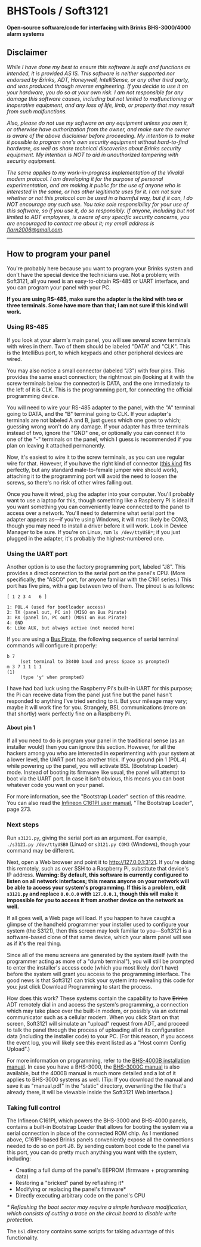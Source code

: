 # BHSTools / Soft3121

**Open-source software/code for interfacing with Brinks BHS-3000/4000 alarm systems**

## Disclaimer

*While I have done my best to ensure this software is safe and functions as intended, it is provided AS IS. This software is neither supported nor endorsed by Brinks, ADT, Honeywell, IntelliSense, or any other third party, and was produced through reverse engineering. If you decide to use it on your hardware, you do so at your own risk. I am not responsible for any damage this software causes, including but not limited to malfunctioning or inoperative equipment, and any loss of life, limb, or property that may result from such malfunctions.*

*Also, please do not use my software on any equipment unless you own it, or otherwise have authorization from the owner, and make sure the owner is aware of the above disclaimer before proceeding. My intention is to make it possible to program one's own security equipment without hard-to-find hardware, as well as share technical discoveries about Brinks security equipment. My intention is NOT to aid in unauthorized tampering with security equipment.*

*The same applies to my work-in-progress implementation of the Vivaldi modem protocol. I am developing it for the purpose of personal experimentation, and am making it public for the use of anyone who is interested in the same, or has other legitimate uses for it. I am not sure whether or not this protocol can be used in a harmful way, but if it can, I do NOT encourage any such use. You take sole responsibility for your use of this software, so if you use it, do so responsibly. If anyone, including but not limited to ADT employees, is aware of any specific security concerns, you are encouraged to contact me about it; my email address is flarn2006@gmail.com.*

----

## How to program your panel

You're probably here because you want to program your Brinks system and don't have the special device the technicians use. Not a problem; with Soft3121, all you need is an easy-to-obtain RS-485 or UART interface, and you can program your panel with your PC.

**If you are using RS-485, make sure the adapter is the kind with two or three terminals. Some have more than that; I am not sure if this kind will work.**

### Using RS-485

If you look at your alarm's main panel, you will see several screw terminals with wires in them. Two of them should be labeled "DATA" and "CLK". This is the IntelliBus port, to which keypads and other peripheral devices are wired.

You may also notice a small connector (labeled "J3") with four pins. This provides the same exact connection; the rightmost pin (looking at it with the screw terminals below the connector) is DATA, and the one immediately to the left of it is CLK. This is the programming port, for connecting the official programming device.

You will need to wire your RS-485 adapter to the panel, with the "A" terminal going to DATA, and the "B" terminal going to CLK. If your adapter's terminals are not labeled A and B, just guess which one goes to which; guessing wrong won't do any damage. If your adapter has three terminals instead of two, ignore the "GND" one, or optionally you can connect it to one of the "-" terminals on the panel, which I guess is recommended if you plan on leaving it attached permanently.

Now, it's easiest to wire it to the screw terminals, as you can use regular wire for that. However, if you have the right kind of connector ([this kind](https://www.allelectronics.com/item/con-244/4-pin-connector-w/header-0.10/1.html) fits perfectly, but any standard male-to-female jumper wire should work), attaching it to the programming port will avoid the need to loosen the screws, so there's no risk of other wires falling out.

Once you have it wired, plug the adapter into your computer. You'll probably want to use a laptop for this, though something like a Raspberry Pi is ideal if you want something you can conveniently leave connected to the panel to access over a network. You'll need to determine what serial port the adapter appears as—if you're using Windows, it will most likely be COM3, though you may need to install a driver before it will work. Look in Device Manager to be sure. If you're on Linux, run `ls /dev/ttyUSB*`; if you just plugged in the adapter, it's probably the highest-numbered one.

### Using the UART port

Another option is to use the factory programming port, labeled "J8". This provides a direct connection to the serial port on the panel's CPU. (More specifically, the "ASC0" port, for anyone familiar with the C161 series.) This port has five pins, with a gap between two of them. The pinout is as follows:

    [ 1 2 3 4   6 ]

	1: P0L.4 (used for bootloader access)
	2: TX (panel out, PC in) (MISO on Bus Pirate)
	3: RX (panel in, PC out) (MOSI on Bus Pirate)
	4: GND
	6: Like AUX, but always active (not needed here)

If you are using a [Bus Pirate](http://dangerousprototypes.com/docs/Bus_Pirate), the following sequence of serial terminal commands will configure it properly:

	b 7
	     (set terminal to 38400 baud and press Space as prompted)
    m 3 7 1 1 1 1
	(1)
	     (type 'y' when prompted)

I have had bad luck using the Raspberry Pi's built-in UART for this purpose; the Pi can receive data from the panel just fine but the panel hasn't responded to anything I've tried sending to it. But your mileage may vary; maybe it will work fine for you. Strangely, BSL communications (more on that shortly) work perfectly fine on a Raspberry Pi.

#### About pin 1

If all you need to do is program your panel in the traditional sense (as an installer would) then you can ignore this section. However, for all the hackers among you who are interested in experimenting with your system at a lower level, the UART port has another trick. If you ground pin 1 (P0L.4) while powering up the panel, you will activate BSL (Bootstrap Loader) mode. Instead of booting its firmware like usual, the panel will attempt to boot via the UART port. In case it isn't obvious, this means you can boot whatever code you want on your panel.

For more information, see the "Bootstrap Loader" section of this readme. You can also read the [Infineon C161PI user manual](http://www.keil.com/dd/docs/datashts/infineon/c161pi_um.pdf), "The Bootstrap Loader", page 273.

### Next steps

Run `s3121.py`, giving the serial port as an argument. For example, `./s3121.py /dev/ttyUSB0` (Linux) or `s3121.py COM3` (Windows), though your command may be different.

Next, open a Web browser and point it to http://127.0.0.1:3121. If you're doing this remotely, such as over SSH to a Raspberry Pi, substitute that device's IP address. **Warning: By default, this software is currently configured to listen on all network interfaces; this means anyone on your network will be able to access your system's programming. If this is a problem, edit `s3121.py` and replace `0.0.0.0` with `127.0.0.1`, though this will make it impossible for you to access it from another device on the network as well.**

If all goes well, a Web page will load. If you happen to have caught a glimpse of the handheld programmer your installer used to configure your system (the S3121), then this screen may look familiar to you—Soft3121 is a software-based clone of that same device, which your alarm panel will see as if it's the real thing.

Since all of the menu screens are generated by the system itself (with the programmer acting as more of a "dumb terminal"), you will still be prompted to enter the installer's access code (which you most likely don't have) before the system will grant you access to the programming interface. The good news is that Soft3121 can trick your system into revealing this code for you: just click Download Programming to start the process.

How does this work? These systems contain the capability to have ~~Brinks~~ ADT remotely dial in and access the system's programming, a connection which may take place over the built-in modem, or possibly via an external communicator such as a cellular modem. When you click Start on that screen, Soft3121 will simulate an "upload" request from ADT, and proceed to talk the panel through the process of uploading all of its configuration data (including the installer code) to your PC. (For this reason, if you access the event log, you will likely see this event listed as a "Host comm Config Upload".)

For more information on programming, refer to the [BHS-4000B installation manual](http://alpha.adt.com/content/dam/sop/sop/Product%20Knowledge/PanelPDFs/Install_Programming_Manual_4000B.pdf). In case you have a BHS-3000, the [BHS-3000C manual](https://archive.org/stream/bhsmanuals/BHS-3000C%20Installation%20%26%20Programming%20Manual#mode/2up) is also available, but the 4000B manual is much more detailed and a lot of it applies to BHS-3000 systems as well. (Tip: If you download the manual and save it as "manual.pdf" in the "static" directory, overwriting the file that's already there, it will be viewable inside the Soft3121 Web interface.)

### Taking full control

The Infineon C161PI, which powers the BHS-3000 and BHS-4000 panels, contains a built-in Bootstrap Loader that allows for booting the system via a serial connection in place of the connected ROM chip. As I mentioned above, C161PI-based Brinks panels conveniently expose all the connections needed to do so on port J8. By sending custom boot code to the panel via this port, you can do pretty much anything you want with the system, including:

* Creating a full dump of the panel's EEPROM (firmware + programming data)
* Restoring a "bricked" panel by reflashing it*
* Modifying or replacing the panel's firmware*
* Directly executing arbitrary code on the panel's CPU

*\* Reflashing the boot sector may require a simple hardware modification, which consists of cutting a trace on the circuit board to disable write protection.*

The `bsl` directory contains some scripts for taking advantage of this functionality.
